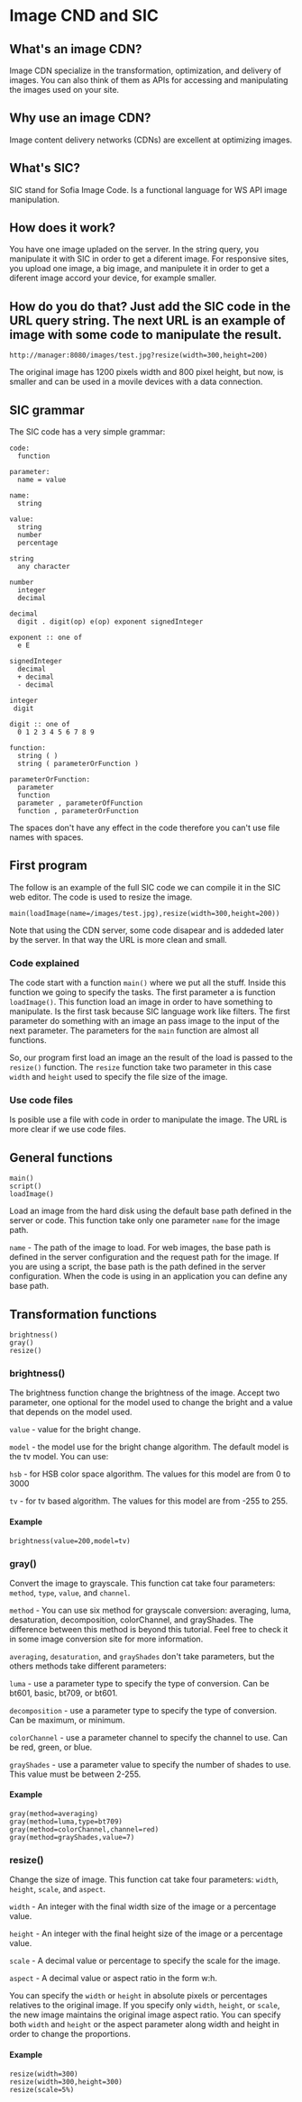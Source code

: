 # Image CND and SIC
## What's an image CDN?
Image CDN specialize in the transformation, optimization, and delivery of images. You can also think of them as APIs for accessing and manipulating the images used on your site.

## Why use an image CDN?
Image content delivery networks (CDNs) are excellent at optimizing images.

## What's SIC?
SIC stand for Sofia Image Code. Is a functional language for WS API image manipulation.

## How does it work?
You have one image upladed on the server. In the string query, you manipulate it with SIC in order to get a diferent image. For responsive sites, you upload one image, a big image, and manipulete it in order to get a diferent image accord your device, for example smaller.

## How do you do that? Just add the SIC code in the URL query string. The next URL is an example of image with some code to manipulate the result.

```http://manager:8080/images/test.jpg?resize(width=300,height=200)```

The original image has 1200 pixels width and 800 pixel height, but now, is smaller and can be used in a movile devices with a data connection.

## SIC grammar
The SIC code has a very simple grammar:

```
code:
  function

parameter:
  name = value

name:
  string

value:
  string
  number
  percentage

string
  any character

number
  integer
  decimal

decimal
  digit . digit(op) e(op) exponent signedInteger

exponent :: one of
  e E

signedInteger
  decimal
  + decimal
  - decimal

integer
 digit

digit :: one of
  0 1 2 3 4 5 6 7 8 9

function:
  string ( )
  string ( parameterOrFunction )

parameterOrFunction:
  parameter
  function
  parameter , parameterOfFunction
  function , parameterOrFunction
```
The spaces don't have any effect in the code therefore you can't use file names with spaces.

## First program
The follow is an example of the full SIC code we can compile it in the SIC web editor. The code is used to resize the image.

```main(loadImage(name=/images/test.jpg),resize(width=300,height=200))```

Note that using the CDN server, some code disapear and is addeded later by the server. In that way the URL is more clean and small.

### Code explained
The code start with a function `main()` where we put all the stuff. Inside this function we going to specify the tasks. The first parameter a is function `loadImage()`. This function load an image in order to have something to manipulate. Is the first task because SIC language work like filters. The first parameter do something with an image an pass image to the input of the next parameter. The parameters for the `main` function are almost all functions.

So, our program first load an image an the result of the load is passed to the `resize()` function. The `resize` function take two parameter in this case `width` and `height` used to specify the file size of the image.

### Use code files
Is posible use a file with code in order to manipulate the image. The URL is more clear if we use code files.

## General functions
```
main()
script()
loadImage()
```
Load an image from the hard disk using the default base path defined in the server or code. This function take only one parameter `name` for the image path.

`name` - The path of the image to load. For web images, the base path is defined in the server configuration and the request path for the image. If you are using a script, the base path is the path defined in the server configuration. When the code is using in an application you can define any base path.

## Transformation functions
```
brightness()
gray()
resize()
```
### brightness()

The brightness function change the brightness of the image. Accept two parameter, one optional for the model used to change the bright and a value that depends on the model used.

`value` - value for the bright change.

`model` - the model use for the bright change algorithm. The default model is the tv model. You can use:

`hsb` - for HSB color space algorithm. The values for this model are from 0 to 3000

`tv` - for tv based algorithm. The values for this model are from -255 to 255.

#### Example
```brightness(value=200,model=tv)```

### gray()
Convert the image to grayscale. This function cat take four parameters: `method`, `type`, `value`, and `channel`.

`method` - You can use six method for grayscale conversion: averaging, luma, desaturation, decomposition, colorChannel, and grayShades. The difference between this method is beyond this tutorial. Feel free to check it in some image conversion site for more information.

`averaging`, `desaturation`, and `grayShades` don't take parameters, but the others methods take different parameters:

`luma` - use a parameter type to specify the type of conversion. Can be bt601, basic, bt709, or bt601.

`decomposition` - use a parameter type to specify the type of conversion. Can be maximum, or minimum.

`colorChannel` - use a parameter channel to specify the channel to use. Can be red, green, or blue.

`grayShades` - use a parameter value to specify the number of shades to use. This value must be between 2-255.

#### Example
```
gray(method=averaging)
gray(method=luma,type=bt709)
gray(method=colorChannel,channel=red)
gray(method=grayShades,value=7)
```
### resize()
Change the size of image. This function cat take four parameters: `width`, `height`, `scale`, and `aspect`.

`width` - An integer with the final width size of the image or a percentage value.

`height` - An integer with the final height size of the image or a percentage value.

`scale` - A decimal value or percentage to specify the scale for the image.

`aspect` - A decimal value or aspect ratio in the form w:h.

You can specify the `width` or `height` in absolute pixels or percentages relatives to the original image. If you specify only `width`, `height`, or `scale`, the new image maintains the original image aspect ratio. You can specify both `width` and `height` or the aspect parameter along width and height in order to change the proportions.

#### Example
```
resize(width=300)
resize(width=300,height=300)
resize(scale=5%)
```
